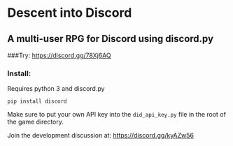 # Descent into Discord
## A multi-user RPG for Discord using discord.py
 
###Try:
https://discord.gg/78Xj6AQ
### Install:
Requires python 3 and discord.py
```
pip install discord
```
Make sure to put your own API key into the ```did_api_key.py``` file in the root of the game directory.
 
Join the development discussion at: https://discord.gg/kyAZw56
